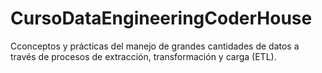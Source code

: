 # CursoDataEngineeringCoderHouse
Cconceptos y prácticas del manejo de grandes cantidades de datos a través de procesos de extracción, transformación y carga (ETL).
